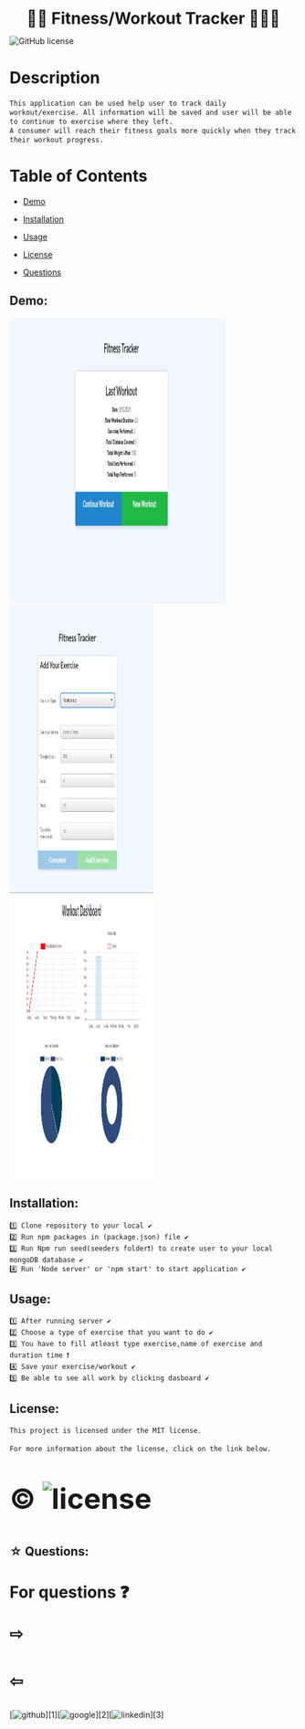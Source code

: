 <link rel="stylesheet" href="https://use.fontawesome.com/releases/v5.8.1/css/all.css"
        integrity="sha384-50oBUHEmvpQ+1lW4y57PTFmhCaXp0ML5d60M1M7uH2+nqUivzIebhndOJK28anvf" crossorigin="anonymous" />


<h1 style="text-align:center;margin:2%">                        🏋️‍♀️ Fitness/Workout Tracker 🏋🏾‍♂️</h1>

![GitHub license](https://img.shields.io/badge/license-MIT2.0-blue.svg)


<h1>Description</h1>

    This application can be used help user to track daily workout/exercise. All information will be saved and user will be able to continue to exercise where they left.
    A consumer will reach their fitness goals more quickly when they track their workout progress.


<h1> Table of Contents </h1>

* [Demo](#Demo)

* [Installation](#installation)
  
* [Usage](#usage)


* [License](#license)

 
* [Questions](#Questions)


## Demo:

<img src="./public/assets/user.jpg" style="heigh:50%" width="75%" height="500px">


<img src="./public/assets/tracker.jpg" width="50%" height="500px">



<img src="./public/assets/dashboard.jpg" width="50%" height="500px">

## Installation:
    1️⃣ Clone repository to your local ✔
    2️⃣ Run npm packages in (package.json) file ✔
    3️⃣ Run Npm run seed(seeders folder❗️) to create user to your local mongoDB database ✔
    4️⃣ Run 'Node server' or 'npm start' to start application ✔
##  Usage:
    1️⃣ After running server ✔
    2️⃣ Choose a type of exercise that you want to do ✔
    3️⃣ You have to fill atleast type exercise,name of exercise and duration time ❗️    
    4️⃣ Save your exercise/workout ✔
    5️⃣ Be able to see all work by clicking dasboard ✔

##  License:
    This project is licensed under the MIT license.

    For more information about the license, click on the link below.

<h1>
<div  style="font-size:50px">  

©  ![license](https://img.shields.io/badge/license-MIT-green.svg)

</div>

</h1>

## ☆ Questions:
   
<h1>
     For questions ❓

⇨

<a style="font-size:50px;color:white" target="_blank" href="https://github.com/fatihay53"> <i id="gitt" 
                                class="fab fa-github-square"> </i> </a> <a style="font-size:50px;color:white" target="_blank" href="https://www.linkedin.com/in/fatih-sultan-ay-211689181/"> <i id="gitt"
                                class="fab fa-linkedin in icon"></i> </a> <a style="font-size:50px;color:white" target="_blank" href="mailto: f.sultanay@gmail.com"> <i id="gitt"
                                class="fab fa-google plus g icon"></i></a>  ⇦  
                               
</h1>

[![github](https://cloud.githubusercontent.com/assets/17016297/18839843/0e06a67a-83d2-11e6-993a-b35a182500e0.png)][1][![google](https://cloud.githubusercontent.com/assets/17016297/18839836/0a06deb4-83d2-11e6-8078-1d0974af0f63.png)][2][![linkedin](https://cloud.githubusercontent.com/assets/17016297/18839848/0fc7e74e-83d2-11e6-8c6a-277fc9d6e067.png)][3]



